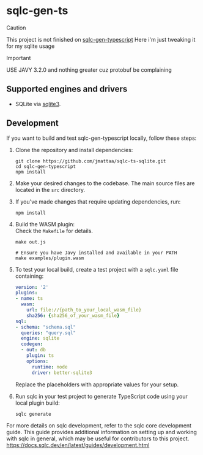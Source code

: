 # sqlc-gen-ts

> [!CAUTION]
> This project is not finished on [sqlc-gen-typescript](https://github.com/sqlc-dev/sqlc-gen-typescript)
> Here i'm just tweaking it for my sqlite usage

> [!IMPORTANT]
> USE JAVY 3.2.0 and nothing greater cuz protobuf be complaining

## Supported engines and drivers

- SQLite via [sqlite3](https://www.npmjs.com/package/better-sqlite3).

## Development

If you want to build and test sqlc-gen-typescript locally, follow these steps:

1. Clone the repository and install dependencies:
   ```
   git clone https://github.com/jmattaa/sqlc-ts-sqlite.git
   cd sqlc-gen-typescript
   npm install
   ```

2. Make your desired changes to the codebase. The main source files are located in the `src` directory.

3. If you've made changes that require updating dependencies, run:
   ```
   npm install
   ```

4. Build the WASM plugin:  
Check the `Makefile` for details.
   ```
   make out.js

   # Ensure you have Javy installed and available in your PATH
   make examples/plugin.wasm
   ```

5. To test your local build, create a test project with a `sqlc.yaml` file containing:

   ```yaml
   version: '2'
   plugins:
   - name: ts
     wasm:
       url: file://{path_to_your_local_wasm_file}
       sha256: {sha256_of_your_wasm_file}
   sql:
   - schema: "schema.sql"
     queries: "query.sql"
     engine: sqlite
     codegen:
     - out: db
       plugin: ts
       options:
         runtime: node
         driver: better-sqlite3
   ```

   Replace the placeholders with appropriate values for your setup.

6. Run sqlc in your test project to generate TypeScript code using your local plugin build:
   ```
   sqlc generate
   ```

For more details on sqlc development, refer to the sqlc core development guide. This guide provides additional information on setting up and working with sqlc in general, which may be useful for contributors to this project.  
https://docs.sqlc.dev/en/latest/guides/development.html
